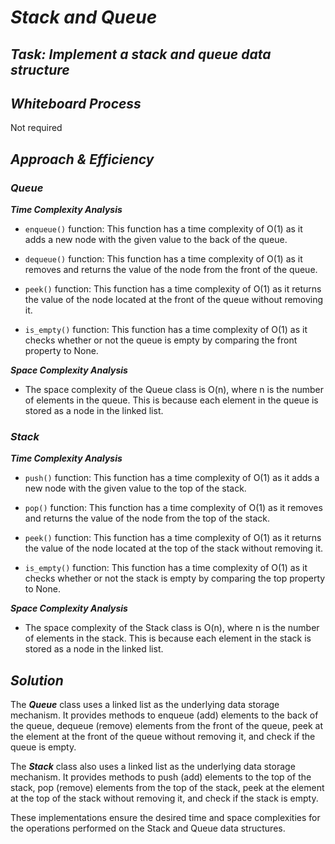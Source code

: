 # ***Stack and Queue***

## ***Task: Implement a stack and queue data structure***

## ***Whiteboard Process***

Not required

## ***Approach & Efficiency***

### ***Queue***

***Time Complexity Analysis***

- `enqueue()` function: This function has a time complexity of O(1) as it adds a new node with the given value to the back of the queue.

- `dequeue()` function: This function has a time complexity of O(1) as it removes and returns the value of the node from the front of the queue.

- `peek()` function: This function has a time complexity of O(1) as it returns the value of the node located at the front of the queue without removing it.

- `is_empty()` function: This function has a time complexity of O(1) as it checks whether or not the queue is empty by comparing the front property to None.

***Space Complexity Analysis***

- The space complexity of the Queue class is O(n), where n is the number of elements in the queue. This is because each element in the queue is stored as a node in the linked list.

### ***Stack***

***Time Complexity Analysis***

- `push()` function: This function has a time complexity of O(1) as it adds a new node with the given value to the top of the stack.

- `pop()` function: This function has a time complexity of O(1) as it removes and returns the value of the node from the top of the stack.

- `peek()` function: This function has a time complexity of O(1) as it returns the value of the node located at the top of the stack without removing it.

- `is_empty()` function: This function has a time complexity of O(1) as it checks whether or not the stack is empty by comparing the top property to None.

***Space Complexity Analysis***

- The space complexity of the Stack class is O(n), where n is the number of elements in the stack. This is because each element in the stack is stored as a node in the linked list.

## ***Solution***

The ***Queue*** class uses a linked list as the underlying data storage mechanism. It provides methods to enqueue (add) elements to the back of the queue, dequeue (remove) elements from the front of the queue, peek at the element at the front of the queue without removing it, and check if the queue is empty.

The ***Stack*** class also uses a linked list as the underlying data storage mechanism. It provides methods to push (add) elements to the top of the stack, pop (remove) elements from the top of the stack, peek at the element at the top of the stack without removing it, and check if the stack is empty.

These implementations ensure the desired time and space complexities for the operations performed on the Stack and Queue data structures.


